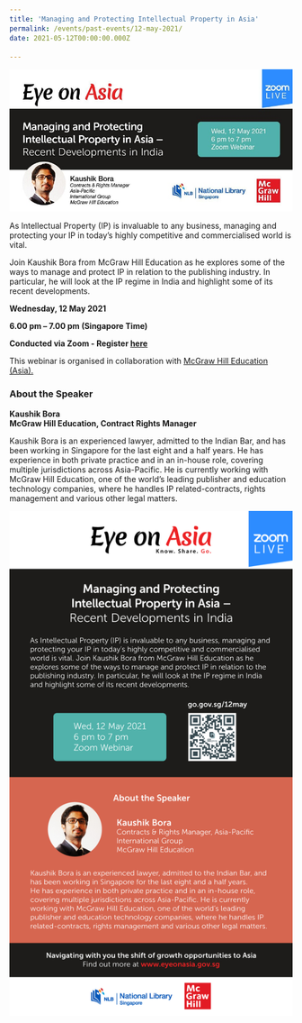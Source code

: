 ```yaml
---
title: 'Managing and Protecting Intellectual Property in Asia'
permalink: /events/past-events/12-may-2021/
date: 2021-05-12T00:00:00.000Z

---
```


<img src="\images\past-events\12-May-2021\EOA page banner.jpg" style="width:1000px;" />

As Intellectual Property (IP) is invaluable to any business, managing and protecting your IP in today’s highly competitive and commercialised world is vital.

Join Kaushik Bora from McGraw Hill Education as he explores some of the ways to manage and protect IP in relation to the publishing industry. In particular, he will look at the IP regime in India and highlight some of its recent developments.

**Wednesday, 12 May 2021**

**6.00 pm – 7.00 pm (Singapore Time)**

**Conducted via Zoom  - Register <a href="https://www.eventbrite.sg/e/eye-on-asia-managing-and-protecting-intellectual-property-in-asia-registration-147924140085" target="_blank">here</a>**

This webinar is organised in collaboration with <a href="https://www.mheducation.com.sg/" target="_blank">McGraw Hill Education (Asia).</a>


### **About the Speaker**

**Kaushik Bora**<br>
**McGraw Hill Education, Contract Rights Manager**

Kaushik Bora is an experienced lawyer, admitted to the Indian Bar, and has been working in Singapore for the last eight and a half years. He has experience in both private practice and in an in-house role, covering multiple jurisdictions across Asia-Pacific. He is currently working with McGraw Hill Education, one of the world’s leading publisher and education technology companies, where he handles IP related-contracts, rights management and various other legal matters.

<!--##### **Watch the full programme:**

<div class="bp-youtube">
<iframe width="560" height="315" src="https://www.youtube.com/embed/________" frameborder="0" allow="accelerometer; autoplay; encrypted-media; gyroscope; picture-in-picture" allowfullscreen></iframe>
</div>
-->

<a href="https://www.eventbrite.sg/e/eye-on-asia-managing-and-protecting-intellectual-property-in-asia-registration-147924140085"  target="_blank"><img src="\images\past-events\12-May-2021\EOA eDM 12 May 2021.jpg" style="width:800px;" /></a>

